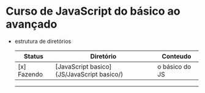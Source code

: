# Curso de JavaScript do **básico** ao **avançado**

- estrutura de diretórios

  | Status      | Diretório                                  | Conteudo       |
  | ----------- | ------------------------------------------ | -------------- |
  | [x] Fazendo | [JavaScript basico](JS/JavaScript basico/) | o básico do JS |

  ***
